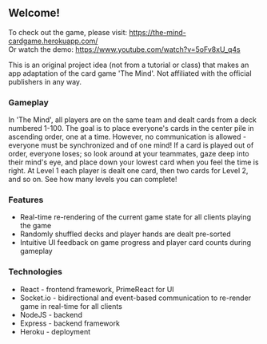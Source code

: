 ## Welcome!

To check out the game, please visit: https://the-mind-cardgame.herokuapp.com/  
Or watch the demo: https://www.youtube.com/watch?v=5oFv8xU_q4s

This is an original project idea (not from a tutorial or class) that makes an app adaptation of the card game 'The Mind'. Not affiliated with the official publishers in any way.

### Gameplay

In 'The Mind', all players are on the same team and dealt cards from a deck numbered 1-100. The goal is to place everyone's cards in the center pile in ascending order, one at a time. However, no communication is allowed - everyone must be synchronized and of one mind! If a card is played out of order, everyone loses; so look around at your teammates, gaze deep into their mind's eye, and place down your lowest card when you feel the time is right.
At Level 1 each player is dealt one card, then two cards for Level 2, and so on. See how many levels you can complete!

### Features
* Real-time re-rendering of the current game state for all clients playing the game
* Randomly shuffled decks and player hands are dealt pre-sorted
* Intuitive UI feedback on game progress and player card counts during gameplay

### Technologies
* React - frontend framework, PrimeReact for UI
* Socket.io - bidirectional and event-based communication to re-render game in real-time for all clients
* NodeJS - backend
* Express - backend framework
* Heroku - deployment


